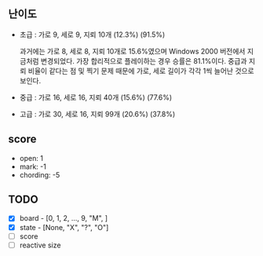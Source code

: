 ## 난이도
- 초급 : 가로 9, 세로 9, 지뢰 10개 (12.3%) (91.5%)

  과거에는 가로 8, 세로 8, 지뢰 10개로 15.6%였으며 Windows 2000 버전에서 지금처럼 변경되었다. 가장 합리적으로 플레이하는 경우 승률은 81.1%이다. 중급과 지뢰 비율이 같다는 점 및 찍기 문제 때문에 가로, 세로 길이가 각각 1씩 늘어난 것으로 보인다.
- 중급 : 가로 16, 세로 16, 지뢰 40개 (15.6%) (77.6%)
- 고급 : 가로 30, 세로 16, 지뢰 99개 (20.6%) (37.8%)

## score
- open: 1
- mark: -1
- chording: -5

## TODO

- [X] board - [0, 1, 2, ..., 9, "M", ]
- [X] state - [None, "X", "?", "O"]
- [ ] score
- [ ] reactive size
